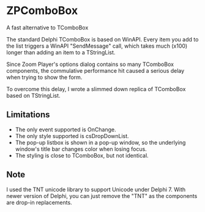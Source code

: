 # ZPComboBox
A fast alternative to TComboBox

The standard Delphi TComboBox is based on WinAPI. Every item you add to the list triggers a WinAPI "SendMessage" call, which takes much (x100) longer than adding an item to a TStringList.

Since Zoom Player's options dialog contains so many TComboBox components, the commulative performance hit caused a serious delay when trying to show the form.

To overcome this delay, I wrote a slimmed down replica of TComboBox based on TStringList.

## Limitations
* The only event supported is OnChange.
* The only style supported is csDropDownList.
* The pop-up listbox is shown in a pop-up window, so the underlying window's title bar changes color when losing focus.
* The styling is close to TComboBox, but not identical.

## Note
I used the TNT unicode library to support Unicode under Delphi 7.
With newer version of Delphi, you can just remove the "TNT" as the components are drop-in replacements.
